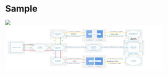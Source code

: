 # Sample

![](https://raw.github.ibm.com/cord-americas/MotoCorpService/master/Lab/LAB_V2/ToC-LAB.svg?token=AAAC3hkPwk1dxUCwrM1xsETZNh_x5a5Sks5YC3I9wA%3D%3D)
<img src="/Lab/LAB_V2/ToC-LAB.svg" width="100%" height="144">
